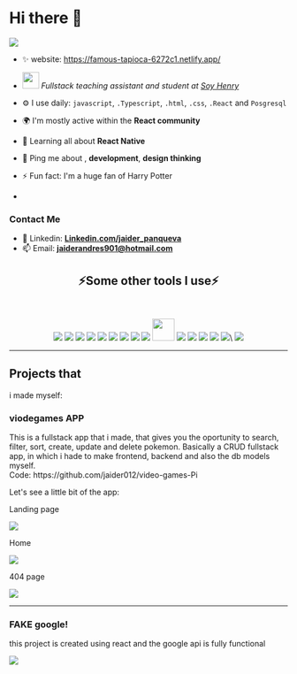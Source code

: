
# Hi there 👋  #
<img src="https://readme-typing-svg.herokuapp.com?color=E6B5776697&lines=I'+am+a+fullstack+developer">

- ✨ website: https://famous-tapioca-6272c1.netlify.app/


- <p>  <img src="https://media.giphy.com/media/fYSnHlufseco8Fh93Z/giphy.gif" width="30"> <em>Fullstack teaching assistant and student at <a href="https://www.soyhenry.com">Soy Henry</a></em></p>
- ⚙️ I use daily: `javascript`, `.Typescript`, `.html`, `.css`, `.React` and `Posgresql`
- 🌍 I'm mostly active within the **React community**
- 🌱 Learning all about **React Native**
- 💬 Ping me about  , **development**, **design thinking**
- ⚡️ Fun fact: I'm a huge fan of Harry Potter
- 
### Contact Me

- 🤵 Linkedin: **[Linkedin.com/jaider_panqueva](https://www.linkedin.com/in/jaider-andres-panqueva12/)**
- 📫 Email: **jaiderandres901@hotmail.com**

<h2 align="center">⚡Some other tools I use⚡</h2>
<br>
<p align=center>
<a href="https://www.w3schools.com/html/" target="_blank"><img src="https://img.icons8.com/color/48/000000/html-5.png"/></a>
<a href="https://www.w3schools.com/css/" target="_blank"><img src="https://img.icons8.com/color/48/000000/css3.png"/></a>
<a href="https://www.javascript.com/" target="_blank"><img src="https://img.icons8.com/color/48/000000/javascript.png"/></a>
<a href="https://www.typescriptlang.org/" target="_blank"><img src="https://img.icons8.com/color/48/000000/typescript.png"/></a>
<a href="https://www.python.com/" target="_blank"><img src="https://img.icons8.com/color/48/000000/python.png"/></a>
<a href="https://reactjs.org/" target="_blank"><img src="https://img.icons8.com/color/48/000000/react-native.png"/></a>
<a href="https://redux.js.org/" target="_blank"><img src="https://img.icons8.com/color/48/000000/redux.png"/></a>
<a href="https://nodejs.org/" target="_blank"><img src="https://img.icons8.com/color/48/000000/nodejs.png"/></a>
<a href="https://expressjs.com/" target="_blank"><img src="https://img.icons8.com/color/48/000000/express.png"/></a>
<a href="https://sequelize.org/" target="_blank"><img width="40px" src="https://s2.qwant.com/thumbr/0x380/f/1/def6e5a6cedacd5856251aeaef7e52119bf19a4f70ada987080f4a3db8e074/sequelize-logo-png-transparent.png?u=https%3A%2F%2Fcdn.freebiesupply.com%2Flogos%2Flarge%2F2x%2Fsequelize-logo-png-transparent.png&q=0&b=1&p=0&a=0"/></a>
<a href="https://www.postgresql.org/" target="_blank"><img src="https://img.icons8.com/color/48/000000/postgresql.png"/></a>
<a href="https://www.mongodb.com/" target="_blank"><img src="https://img.icons8.com/color/48/000000/mongodb.png"/></a>
<a href="https://www.mongodb.com/" target="_blank"><img src="https://img.icons8.com/color/48/000000/firebase.png"/></a>
<a href="https://mui.com/" target="_blank"><img src="https://img.icons8.com/color/48/000000/material-ui.png"/></a>
<a href="https://getbootstrap.com/" target="_blank"><img src="https://img.icons8.com/color/48/000000/bootstrap.png"/></a>\
<a href="https://github.com/" target="_blank"><img src="https://img.icons8.com/color/48/000000/github.png"/></a>
  <br>
</p>


<hr>

## Projects that ##
i made myself:
<h3> viodegames APP </h3>
<p> This is a fullstack app that i made, that gives you the oportunity to search, filter, sort, create, update and delete pokemon. 
Basically a CRUD fullstack app, in which i hade to make frontend, backend and also the db models myself. </br>
Code: https://github.com/jaider012/video-games-Pi </p>

<p>Let's see a little bit of the app: </p>



<p>  Landing page </p>
<img src="https://user-images.githubusercontent.com/78737841/162270656-5e1afa4a-1cf3-44c8-a46e-527911ca94af.PNG">
<p> Home </p>
<img src="https://user-images.githubusercontent.com/78737841/162270995-55f08caa-4a84-4d06-b756-0a2e8bc558f3.PNG">
<p> 404 page  </p>
<img src="https://user-images.githubusercontent.com/78737841/162270976-cda9239e-09b6-4d13-b370-028c552082f2.PNG">
<hr> 
<h3>
FAKE google!

</h3>
<p>
  this project is created using react and the google api is fully functional
</p>
<img src="https://user-images.githubusercontent.com/78737841/167179944-da6f506c-a047-4017-abf4-5ee504d115d5.gif"  align="center" />
